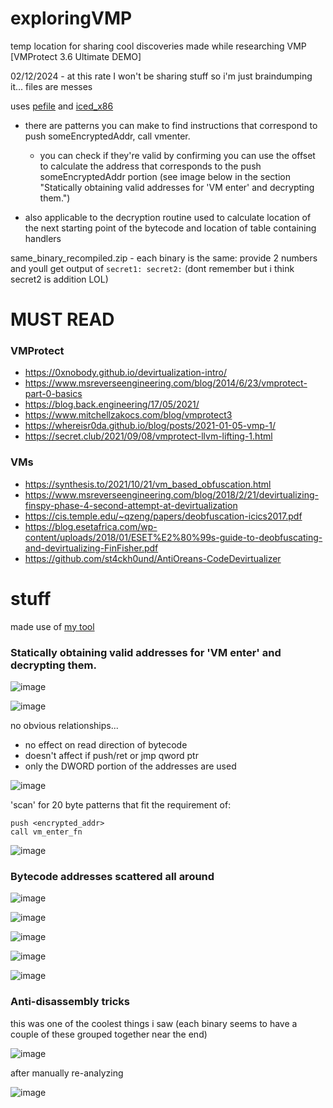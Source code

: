 # exploringVMP
temp location for sharing cool discoveries made while researching VMP [VMProtect 3.6 Ultimate DEMO]

02/12/2024 - at this rate I won't be sharing stuff so i'm just braindumping it... files are messes 

uses [pefile](https://github.com/erocarrera/pefile) and [iced_x86](https://github.com/icedland/iced)

- there are patterns you can make to find instructions that correspond to push someEncryptedAddr, call vmenter.
    - you can check if they're valid by confirming you can use the offset to calculate the address that corresponds to the push someEncryptedAddr portion (see image below in
  the section "Statically obtaining valid addresses for 'VM enter' and decrypting them.")

- also applicable to the decryption routine used to calculate location of the next starting point of the bytecode and location of table containing handlers 

same_binary_recompiled.zip - each binary is the same: provide 2 numbers and youll get output of 
    ```
    secret1:
    secret2:
    ```
(dont remember but i think secret2 is addition LOL)


# MUST READ

### VMProtect
* https://0xnobody.github.io/devirtualization-intro/
* https://www.msreverseengineering.com/blog/2014/6/23/vmprotect-part-0-basics
* https://blog.back.engineering/17/05/2021/
* https://www.mitchellzakocs.com/blog/vmprotect3
* https://whereisr0da.github.io/blog/posts/2021-01-05-vmp-1/
* https://secret.club/2021/09/08/vmprotect-llvm-lifting-1.html

### VMs
* https://synthesis.to/2021/10/21/vm_based_obfuscation.html
* https://www.msreverseengineering.com/blog/2018/2/21/devirtualizing-finspy-phase-4-second-attempt-at-devirtualization
* https://cis.temple.edu/~qzeng/papers/deobfuscation-icics2017.pdf
* https://blog.esetafrica.com/wp-content/uploads/2018/01/ESET%E2%80%99s-guide-to-deobfuscating-and-devirtualizing-FinFisher.pdf
* https://github.com/st4ckh0und/AntiOreans-CodeDevirtualizer

# stuff

made use of [my tool](https://github.com/mibho/x64dbg-vmp-trace) 

### Statically obtaining valid addresses for 'VM enter' and decrypting them.

![image](https://github.com/mibho/exploringVMP/assets/86342821/34d00143-16bb-4662-bf97-43131821e1bc)

![image](https://github.com/mibho/exploringVMP/assets/86342821/f94b0c1f-3f93-4f5e-bb0a-688537c69fc8)

no obvious relationships... 
  - no effect on read direction of bytecode
  - doesn't affect if push/ret or jmp qword ptr
  - only the DWORD portion of the addresses are used



![image](https://github.com/mibho/exploringVMP/assets/86342821/c5fec7d2-6cd5-4352-b1a1-9a58ad9e371c)

'scan' for 20 byte patterns that fit the requirement of:

```
push <encrypted_addr>
call vm_enter_fn
```

![image](https://github.com/mibho/exploringVMP/assets/86342821/47fd71e2-4d66-47f8-accd-24660d1fe2c8)


### Bytecode addresses scattered all around

![image](https://github.com/mibho/exploringVMP/assets/86342821/9fa5c11a-5162-49c4-a501-fb77818c9763)

![image](https://github.com/mibho/exploringVMP/assets/86342821/6c987270-a41d-4a78-8497-5e9533169817)

![image](https://github.com/mibho/exploringVMP/assets/86342821/ed834d6b-eb78-47e8-bc7b-80c1dee86a0c)


![image](https://github.com/mibho/exploringVMP/assets/86342821/4b3c887c-6a7a-46f1-b75b-ce6fbe5700c0)

![image](https://github.com/mibho/exploringVMP/assets/86342821/b3770c0e-eb0e-4442-8317-1ea7c802c8e0)


### Anti-disassembly tricks

this was one of the coolest things i saw (each binary seems to have a couple of these grouped together near the end)

![image](https://github.com/mibho/exploringVMP/assets/86342821/79baf84b-e228-4a06-bb1b-04b56a559bdc)


after manually re-analyzing 

![image](https://github.com/mibho/exploringVMP/assets/86342821/49986bd3-4dd3-4ba0-b367-e7ec2f3db748)





